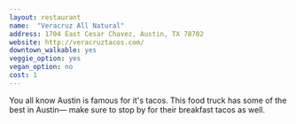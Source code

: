 ```yaml
---
layout: restaurant
name:  "Veracruz All Natural"
address: 1704 East Cesar Chavez, Austin, TX 78702
website: http://veracruztacos.com/
downtown_walkable: yes
veggie_option: yes
vegan_option: no
cost: 1
---
```


You all know Austin is famous for it's tacos. This food truck has some of the best in Austin— make sure to stop by for their breakfast tacos as well.
